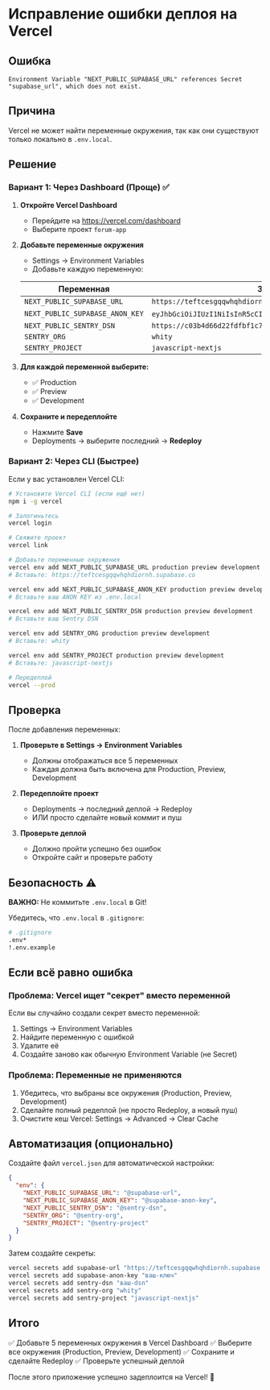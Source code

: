 # Исправление ошибки деплоя на Vercel

## Ошибка
```
Environment Variable "NEXT_PUBLIC_SUPABASE_URL" references Secret "supabase_url", which does not exist.
```

## Причина
Vercel не может найти переменные окружения, так как они существуют только локально в `.env.local`.

## Решение

### Вариант 1: Через Dashboard (Проще) ✅

1. **Откройте Vercel Dashboard**
   - Перейдите на https://vercel.com/dashboard
   - Выберите проект `forum-app`

2. **Добавьте переменные окружения**
   - Settings → Environment Variables
   - Добавьте каждую переменную:

   | Переменная | Значение |
   |------------|----------|
   | `NEXT_PUBLIC_SUPABASE_URL` | `https://teftcesgqqwhqhdiornh.supabase.co` |
   | `NEXT_PUBLIC_SUPABASE_ANON_KEY` | `eyJhbGciOiJIUzI1NiIsInR5cCI6IkpXVCJ9...` (ваш ключ) |
   | `NEXT_PUBLIC_SENTRY_DSN` | `https://c03b4d66d22fdfbf1c743cb3416dd814@o4510176009715712...` |
   | `SENTRY_ORG` | `whity` |
   | `SENTRY_PROJECT` | `javascript-nextjs` |

3. **Для каждой переменной выберите:**
   - ✅ Production
   - ✅ Preview  
   - ✅ Development

4. **Сохраните и передеплойте**
   - Нажмите **Save**
   - Deployments → выберите последний → **Redeploy**

### Вариант 2: Через CLI (Быстрее)

Если у вас установлен Vercel CLI:

```bash
# Установите Vercel CLI (если ещё нет)
npm i -g vercel

# Залогиньтесь
vercel login

# Свяжите проект
vercel link

# Добавьте переменные окружения
vercel env add NEXT_PUBLIC_SUPABASE_URL production preview development
# Вставьте: https://teftcesgqqwhqhdiornh.supabase.co

vercel env add NEXT_PUBLIC_SUPABASE_ANON_KEY production preview development
# Вставьте ваш ANON KEY из .env.local

vercel env add NEXT_PUBLIC_SENTRY_DSN production preview development
# Вставьте ваш Sentry DSN

vercel env add SENTRY_ORG production preview development
# Вставьте: whity

vercel env add SENTRY_PROJECT production preview development
# Вставьте: javascript-nextjs

# Передеплой
vercel --prod
```

## Проверка

После добавления переменных:

1. **Проверьте в Settings → Environment Variables**
   - Должны отображаться все 5 переменных
   - Каждая должна быть включена для Production, Preview, Development

2. **Передеплойте проект**
   - Deployments → последний деплой → Redeploy
   - ИЛИ просто сделайте новый коммит и пуш

3. **Проверьте деплой**
   - Должно пройти успешно без ошибок
   - Откройте сайт и проверьте работу

## Безопасность ⚠️

**ВАЖНО:** Не коммитьте `.env.local` в Git!

Убедитесь, что `.env.local` в `.gitignore`:
```bash
# .gitignore
.env*
!.env.example
```

## Если всё равно ошибка

### Проблема: Vercel ищет "секрет" вместо переменной

Если вы случайно создали секрет вместо переменной:

1. Settings → Environment Variables
2. Найдите переменную с ошибкой
3. Удалите её
4. Создайте заново как обычную Environment Variable (не Secret)

### Проблема: Переменные не применяются

1. Убедитесь, что выбраны все окружения (Production, Preview, Development)
2. Сделайте полный редеплой (не просто Redeploy, а новый пуш)
3. Очистите кеш Vercel: Settings → Advanced → Clear Cache

## Автоматизация (опционально)

Создайте файл `vercel.json` для автоматической настройки:

```json
{
  "env": {
    "NEXT_PUBLIC_SUPABASE_URL": "@supabase-url",
    "NEXT_PUBLIC_SUPABASE_ANON_KEY": "@supabase-anon-key",
    "NEXT_PUBLIC_SENTRY_DSN": "@sentry-dsn",
    "SENTRY_ORG": "@sentry-org",
    "SENTRY_PROJECT": "@sentry-project"
  }
}
```

Затем создайте секреты:
```bash
vercel secrets add supabase-url "https://teftcesgqqwhqhdiornh.supabase.co"
vercel secrets add supabase-anon-key "ваш-ключ"
vercel secrets add sentry-dsn "ваш-dsn"
vercel secrets add sentry-org "whity"
vercel secrets add sentry-project "javascript-nextjs"
```

## Итого

✅ Добавьте 5 переменных окружения в Vercel Dashboard
✅ Выберите все окружения (Production, Preview, Development)
✅ Сохраните и сделайте Redeploy
✅ Проверьте успешный деплой

После этого приложение успешно задеплоится на Vercel! 🚀
